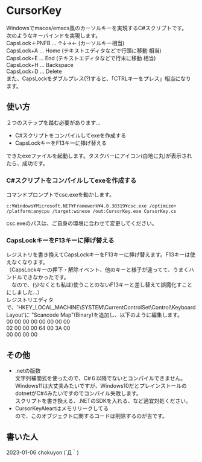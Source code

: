 # CursorKey
Windowsでmacos/emacs風のカーソルキーを実現するC#スクリプトです。  
次のようなキーバインドを実現します。  
CapsLock＋PNFB ... ↑↓→← (カーソルキー相当)  
CapsLock+A ... Home (テキストエディタなどで行頭に移動 相当)  
CapsLock+E ... End (テキストエディタなどで行末に移動 相当)  
CapsLock+H ... Backspace  
CapsLock+D ... Delete  
また、CapsLockをダブルプレス(?)すると、「CTRLキーをプレス」相当になります。

## 使い方
２つのステップを踏む必要があります…  
+ C#スクリプトをコンパイルしてexeを作成する  
+ CapsLockキーをF13キーに挿げ替える

できたexeファイルを起動します。タスクバーにアイコン(白地に丸)が表示されたら、成功です。

### C#スクリプトをコンパイルしてexeを作成する
コマンドプロンプトでcsc.exeを動かします。  
```
c:¥Windows¥Microsoft.NET¥Framework¥4.0.30319¥csc.exe /optimize+ /platform:anycpu /target:winexe /out:CursorKey.exe CursorKey.cs
```
csc.exeのパスは、ご自身の環境に合わせて変更してください。 　

### CapsLockキーをF13キーに挿げ替える
レジストリを書き換えてCapsLockキーをF13キーに挿げ替えます。F13キーは使えなくなります。  
（CapsLockキーの押下・解除イベント、他のキーと様子が違ってて、うまくハンドルできなかったです。  
　なので、(少なくとも私は)使うことのないF13キーと差し替えて誤魔化すことにしました…）  
レジストリエディタで、'HKEY_LOCAL_MACHINE\SYSTEM\CurrentControlSet\Control\Keyboard Layout'に "Scancode Map"(Binary)を追加し、以下のように編集します。  
00 00 00 00 00 00 00 00  
02 00 00 00 64 00 3A 00  
00 00 00 00

## その他
+ .netの版数  
文字列補間式を使ったので、C#６以降でないとコンパイルできません。  
Windows11は大丈夫みたいですが、Windows10だとプレインストールのdotnetがC#4みたいですのでコンパイル失敗します。  
スクリプトを書き換える、.NETのSDKを入れる、など適宜対処ください。  
+ CursorKeyAleartはメモリリークしてる  
ので、このオブジェクトに関するコードは削除するのが吉です。  

## 書いた人  
2023-01-06 chokuyon (´Д｀)
